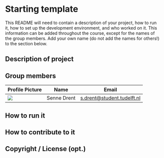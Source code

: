 # Starting template

This README will need to contain a description of your project, how to run it, how to set up the development environment, and who worked on it.
This information can be added throughout the course, except for the names of the group members.
Add your own name (do not add the names for others!) to the section below.

## Description of project

## Group members

| Profile Picture                                                                                       | Name        | Email                      |
|-------------------------------------------------------------------------------------------------------|-------------|----------------------------|
| ![](https://secure.gravatar.com/avatar/5f6203974c4a00b91a96b8742f4a8125?s=800&d=identicon&length=4&size=50&color=DDD&background=777&font-size=0.325) | Senne Drent | s.drent@student.tudelft.nl |

<!-- Instructions (remove once assignment has been completed -->
<!-- - Add (only!) your own name to the table above (use Markdown formatting) -->
<!-- - Mention your *student* email address -->
<!-- - Preferably add a recognizable photo, otherwise add your GitLab photo -->
<!-- - (please make sure the photos have the same size) --> 

## How to run it

## How to contribute to it

## Copyright / License (opt.)
